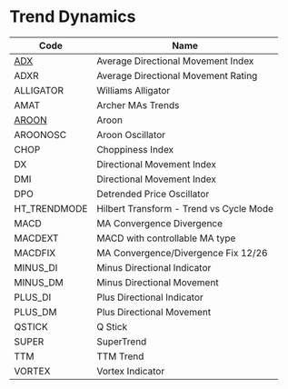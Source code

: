 # Trend Dynamics

| Code | Name |
| ------------ | --------------------------------------- |
| [ADX](/indicators/dynamics/adx.md) | Average Directional Movement Index |
| ADXR | Average Directional Movement Rating |
| ALLIGATOR | Williams Alligator |
| AMAT | Archer MAs Trends |
| [AROON](/indicators/dynamics/aroon.md) | Aroon |
| AROONOSC | Aroon Oscillator |
| CHOP | Choppiness Index |
| DX | Directional Movement Index |
| DMI | Directional Movement Index |
| DPO | Detrended Price Oscillator |
| HT_TRENDMODE | Hilbert Transform - Trend vs Cycle Mode |
| MACD | MA Convergence Divergence |
| MACDEXT | MACD with controllable MA type |
| MACDFIX | MA Convergence/Divergence Fix 12/26 |
| MINUS_DI | Minus Directional Indicator |
| MINUS_DM | Minus Directional Movement |
| PLUS_DI | Plus Directional Indicator |
| PLUS_DM | Plus Directional Movement |
| QSTICK | Q Stick |
| SUPER | SuperTrend |
| TTM | TTM Trend |
| VORTEX | Vortex Indicator |
